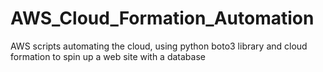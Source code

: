 # AWS_Cloud_Formation_Automation
AWS scripts automating the cloud, using python boto3 library and cloud formation to spin up a web site with a database
